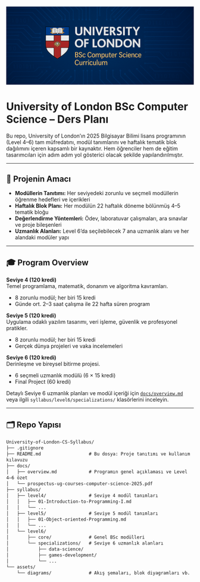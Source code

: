 ![oul-logo](assets/oul-logo.png)

# University of London BSc Computer Science – Ders Planı

Bu repo, University of London’ın 2025 Bilgisayar Bilimi lisans programının (Level 4–6) tam müfredatını, modül tanımlarını ve haftalık tematik blok dağılımını içeren kapsamlı bir kaynaktır. Hem öğrenciler hem de eğitim tasarımcıları için adım adım yol gösterici olacak şekilde yapılandırılmıştır.

---

## 📖 Projenin Amacı

- **Modüllerin Tanıtımı:** Her seviyedeki zorunlu ve seçmeli modüllerin öğrenme hedefleri ve içerikleri  
- **Haftalık Blok Planı:** Her modülün 22 haftalık döneme bölünmüş 4–5 tematik bloğu  
- **Değerlendirme Yöntemleri:** Ödev, laboratuvar çalışmaları, ara sınavlar ve proje bileşenleri  
- **Uzmanlık Alanları:** Level 6’da seçilebilecek 7 ana uzmanlık alanı ve her alandaki modüler yapı  

---

## 🎓 Program Overview

**Seviye 4 (120 kredi)**  
Temel programlama, matematik, donanım ve algoritma kavramları.  
- 8 zorunlu modül; her biri 15 kredi  
- Günde ort. 2–3 saat çalışma ile 22 hafta süren program  

**Seviye 5 (120 kredi)**  
Uygulama odaklı yazılım tasarımı, veri işleme, güvenlik ve profesyonel pratikler.  
- 8 zorunlu modül; her biri 15 kredi  
- Gerçek dünya projeleri ve vaka incelemeleri  

**Seviye 6 (120 kredi)**  
Derinleşme ve bireysel bitirme projesi.  
- 6 seçmeli uzmanlık modülü (6 × 15 kredi)  
- Final Project (60 kredi)  

Detaylı Seviye 6 uzmanlık planları ve modül içeriği için [`docs/overview.md`](docs/overview.md) veya ilgili `syllabus/level6/specializations/` klasörlerini inceleyin.

---

## 🗂️ Repo Yapısı

```text
University-of-London-CS-Syllabus/
├── .gitignore
├── README.md                  # Bu dosya: Proje tanıtımı ve kullanım kılavuzu
├── docs/
│   ├── overview.md            # Programın genel açıklaması ve Level 4–6 özet
│   └── prospectus-ug-courses-computer-science-2025.pdf  
├── syllabus/
│   ├── level4/                # Seviye 4 modül tanımları
│   │   ├── 01-Introduction-to-Programming-I.md
│   │   └── ...  
│   ├── level5/                # Seviye 5 modül tanımları
│   │   ├── 01-Object-oriented-Programming.md
│   │   └── ...  
│   └── level6/
│       ├── core/              # Genel BSc modülleri
│       └── specializations/   # Seviye 6 uzmanlık alanları
│           ├── data-science/
│           ├── games-development/
│           └── ...  
└── assets/
    └── diagrams/              # Akış şemaları, blok diyagramları vb.